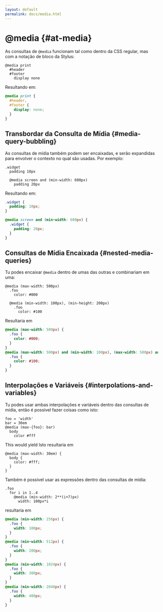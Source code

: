 ```yaml
---
layout: default
permalink: docs/media.html
---
```


# @media {#at-media}

As consultas de `@media` funcionam tal como dentro da CSS regular, mas com a notação de bloco da Stylus:

```stylus
@media print
  #header
  #footer
    display none
```

Resultando em:

```css
@media print {
  #header,
  #footer {
    display: none;
  }
}
```

## Transbordar da Consulta de Mídia {#media-query-bubbling}

As consultas de mídia também podem ser encaixadas, e serão expandidas para envolver o contexto no qual são usadas. Por exemplo:

```stylus
.widget
  padding 10px
  
  @media screen and (min-width: 600px)
    padding 20px
```

Resultando em:

```css
.widget {
  padding: 10px;
}

@media screen and (min-width: 600px) {
  .widget {
    padding: 20px;
  }
}
```

## Consultas de Mídia Encaixada {#nested-media-queries}

Tu podes encaixar `@media` dentro de umas das outras e combinariam em uma:

```stylus
@media (max-width: 500px)
  .foo
    color: #000

  @media (min-width: 100px), (min-height: 200px)
    .foo
      color: #100
```

Resultaria em

```css
@media (max-width: 500px) {
  .foo {
    color: #000;
  }
}
@media (max-width: 500px) and (min-width: 100px), (max-width: 500px) and (min-height: 200px) {
  .foo {
    color: #100;
  }
}
```

## Interpolações e Variáveis {#interpolations-and-variables}

Tu podes usar ambas interpolações e variáveis dentro das consultas de mídia, então é possível fazer coisas como isto:

```stylus
foo = 'width'
bar = 30em
@media (max-{foo}: bar)
  body
    color #fff
```

This would yield
Isto resultaria em

```stylus
@media (max-width: 30em) {
  body {
    color: #fff;
  }
}
```

Também é possível usar as expressões dentro das consultas de mídia:

```stylus
.foo
  for i in 1..4
    @media (min-width: 2**(i+7)px)
      width: 100px*i
```

resultaria em

```css
@media (min-width: 256px) {
  .foo {
    width: 100px;
  }
}
@media (min-width: 512px) {
  .foo {
    width: 200px;
  }
}
@media (min-width: 1024px) {
  .foo {
    width: 300px;
  }
}
@media (min-width: 2048px) {
  .foo {
    width: 400px;
  }
}
```
